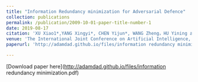 ```yaml
---
title: "Information Redundancy minimization for Adversarial Defence"
collection: publications
permalink: /publication/2009-10-01-paper-title-number-1
date: 2019-08-17
citation: 'XU Xiao1*,YANG Xingyi*, CHEN Yijun*, WANG Zheng，HU Yining and XIE Lizhe'
venue: 'The International Joint Conference on Artificial Intelligence, Artificial Intelligence & Business Security (IJCAIW)'
paperurl: 'http://adamdad.github.io/files/information redundancy minimization.pdf'

---
```


[Download paper here](http://adamdad.github.io/files/information redundancy minimization.pdf)
